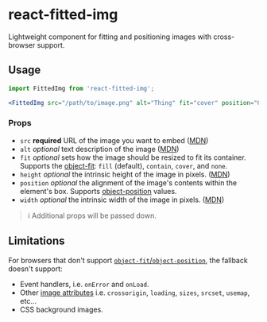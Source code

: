 # react-fitted-img

Lightweight component for fitting and positioning images with cross-browser support. 

## Usage

```jsx
import FittedImg from 'react-fitted-img';

<FittedImg src="/path/to/image.png" alt="Thing" fit="cover" position="0 50%" />
```

### Props

- `src` **required** URL of the image you want to embed ([MDN](https://developer.mozilla.org/en-US/docs/Web/HTML/Element/Img#attr-src))
- `alt` _optional_ text description of the image ([MDN](https://developer.mozilla.org/en-US/docs/Web/HTML/Element/Img#attr-alt))
- `fit` _optional_ sets how the image should be resized to fit its container. Supports the [object-fit](https://developer.mozilla.org/en-US/docs/Web/CSS/object-fit): `fill` (default), `contain`, `cover`, and `none`.
- `height` _optional_ the intrinsic height of the image in pixels. ([MDN](https://developer.mozilla.org/en-US/docs/Web/HTML/Element/Img#attr-height))
- `position` _optional_ the alignment of the image's contents within the element's box. Supports [object-position](https://developer.mozilla.org/en-US/docs/Web/CSS/object-position) values.
- `width` _optional_ the intrinsic width of the image in pixels. ([MDN](https://developer.mozilla.org/en-US/docs/Web/HTML/Element/Img#attr-width))

> :information_source: Additional props will be passed down.

## Limitations

For browsers that don't support [`object-fit`/`object-position`](https://caniuse.com/#feat=object-fit), the fallback doesn't support:

- Event handlers, i.e. `onError` and `onLoad`.
- Other [image attributes](https://developer.mozilla.org/en-US/docs/Web/HTML/Element/img#Attributes) i.e. `crossorigin`, `loading`, `sizes`, `srcset`, `usemap`, etc…
- CSS background images.
